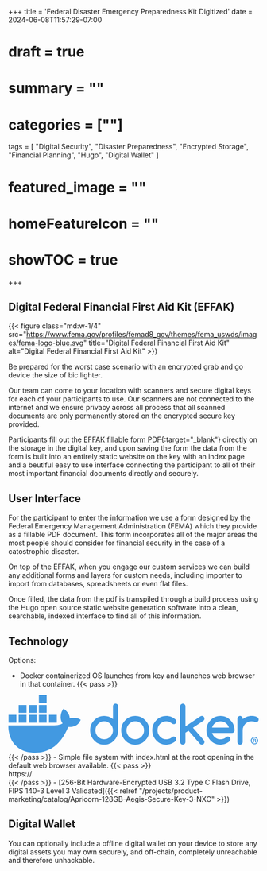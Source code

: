 +++
title = 'Federal Disaster Emergency Preparedness Kit Digitized'
date = 2024-06-08T11:57:29-07:00
# draft = true
# summary = ""
# categories = [""]
tags = [
  "Digital Security",
  "Disaster Preparedness",
  "Encrypted Storage",
  "Financial Planning",
  "Hugo",
  "Digital Wallet"
  ]
# featured_image = ""
# homeFeatureIcon = ""
# showTOC = true
+++

## Digital Federal Financial First Aid Kit (EFFAK)

{{< figure class="md:w-1/4" src="https://www.fema.gov/profiles/femad8_gov/themes/fema_uswds/images/fema-logo-blue.svg"  title="Digital Federal Financial First Aid Kit" alt="Digital Federal Financial First Aid Kit" >}}

Be prepared for the worst case scenario with an encrypted grab and go device the size of bic lighter.

<!--more-->

Our team can come to your location with scanners and secure digital keys for each of your participants to use. Our scanners are not connected to the internet and we ensure privacy across all process that all scanned documents are only permanently stored on the encrypted secure key provided.

Participants fill out the [EFFAK fillable form PDF](fema_effak-toolkit-checklists-forms.pdf){:target="_blank"} directly on the storage in the digital key, and upon saving the form the data from the form is built into an entirely static website on the key with an index page and a beutiful easy to use interface connecting the participant to all of their most important financial documents directly and securely.


## User Interface

For the participant to enter the information we use a form designed by the Federal Emergency Management Administration (FEMA) which they provide as a fillable PDF document. This form incorporates all of the major areas the most people should consider for financial security in the case of a catostrophic disaster.

On top of the EFFAK, when you engage our custom services we can build any additional forms and layers for custom needs, including importer to import from databases, spreadsheets or even flat files.

Once filled, the data from the pdf is transpiled through a build process using the Hugo open source static website generation software into a clean, searchable, indexed interface to find all of this information.

## Technology

Options:
- Docker containerized OS launches from key and launches web browser in that container. 
{{< pass >}}

<div class="logo w-1/4"><svg class="docker_logo " id="Layer_1" data-name="Layer 1" xmlns="http://www.w3.org/2000/svg" viewBox="0 0 2334.44 537.22"><path d="M664.01 223.35c-16.55-11.14-60.03-15.89-91.64-7.38-1.7-31.49-17.94-58.03-47.65-81.17l-10.99-7.38-7.33 11.07c-14.4 21.86-20.47 51-18.33 77.49 1.7 16.32 7.37 34.66 18.33 47.97-41.15 23.87-79.07 18.45-247.03 18.45H.06C-.7 320.33 5.4 393.28 51.79 452.67c5.12 6.56 10.74 12.91 16.84 19.02 37.72 37.77 94.71 65.47 179.93 65.54 130 .12 241.39-70.16 309.15-240.07 22.3.37 81.15 3.99 109.95-51.66.7-.94 7.33-14.76 7.33-14.76l-10.98-7.38zm-494.72-39.14H96.37v72.92h72.92v-72.92zm94.21 0h-72.92v72.92h72.92v-72.92zm94.21 0h-72.92v72.92h72.92v-72.92zm94.21 0H379v72.92h72.92v-72.92zm-376.82 0H2.16v72.92h72.92v-72.92zm94.21-92.11H96.39v72.92h72.92V92.1zm94.21 0H190.6v72.92h72.92V92.1zm94.21 0h-72.92v72.92h72.92V92.1zM357.7 0h-72.92v72.92h72.92V0zm1972.23 424.7c0 18.94-14.87 33.81-34.21 33.81s-34.42-14.87-34.42-33.81 15.27-33.4 34.42-33.4 34.21 14.87 34.21 33.4zm-60.08 0c0 14.87 11 26.68 26.07 26.68s25.46-11.81 25.46-26.47-10.8-26.89-25.65-26.89-25.87 12.02-25.87 26.68zm20.58 17.52h-7.74v-33.4c3.04-.61 7.33-1.02 12.82-1.02 6.32 0 9.16 1.02 11.61 2.45 1.84 1.42 3.26 4.07 3.26 7.33 0 3.67-2.85 6.52-6.91 7.74v.41c3.24 1.21 5.08 3.66 6.1 8.14 1.01 5.09 1.62 7.13 2.45 8.35h-8.35c-1.02-1.22-1.64-4.27-2.65-8.15-.61-3.66-2.65-5.29-6.93-5.29h-3.66v13.45zm.2-18.94h3.66c4.28 0 7.74-1.42 7.74-4.88 0-3.06-2.23-5.11-7.13-5.11-2.03 0-3.46.21-4.27.43v9.56zM1017.65 86.68c-4.79-4.68-10.54-7.06-17.43-7.06S987.41 82 982.8 86.68c-4.62 4.68-6.88 10.68-6.88 17.83v119.4c-23.7-19.59-51.05-29.47-82.16-29.47-36.16 0-67.08 13.06-92.7 39.27-25.62 26.12-38.34 57.72-38.34 94.78s12.81 68.57 38.34 94.78c25.62 26.12 56.46 39.27 92.7 39.27s66.74-13.06 92.7-39.27c25.62-25.86 38.34-57.45 38.34-94.78V104.5c0-7.15-2.35-13.15-7.15-17.83zm-48.18 274.11v.18c-4.27 10.15-10.11 19.06-17.51 26.65-7.4 7.68-16.12 13.68-26.05 18.18-10.02 4.5-20.65 6.71-32.06 6.71s-22.3-2.21-32.32-6.71-18.65-10.5-25.96-18.09c-7.32-7.59-13.15-16.5-17.42-26.65-4.27-10.24-6.45-21.09-6.45-32.57s2.18-22.33 6.45-32.57c4.27-10.24 10.11-19.06 17.42-26.65 7.32-7.59 16.03-13.59 25.96-18.09 10.02-4.5 20.74-6.71 32.32-6.71s22.04 2.21 32.06 6.71c10.02 4.5 18.65 10.5 26.05 18.18 7.4 7.68 13.24 16.59 17.51 26.65 4.27 10.15 6.45 20.92 6.45 32.39s-2.18 22.33-6.45 32.39zm1130.79-83.75c-6.36-15.89-16.05-30.27-28.76-43.16l-.17-.09c-25.88-26.12-56.82-39.27-92.7-39.27s-67.09 13.06-92.71 39.27c-25.62 26.12-38.33 57.72-38.33 94.78s12.81 68.57 38.33 94.78c25.62 26.12 56.47 39.27 92.71 39.27 32.92 0 61.41-10.85 85.64-32.56 4.69-4.94 7.06-10.94 7.06-17.92s-2.26-13.15-6.89-17.83c-4.61-4.68-10.45-7.06-17.42-7.06-6.09.18-11.5 2.21-16.11 6.27-7.32 6.35-15.25 11.21-23.87 14.39-8.63 3.18-18.04 4.77-28.31 4.77-9.07 0-17.78-1.41-26.05-4.32-8.29-2.91-16.03-6.89-22.92-12.09-6.98-5.21-12.98-11.38-18.12-18.71-5.14-7.24-9.06-15.27-11.67-24.09h185.32c6.87 0 12.62-2.38 17.42-7.06 4.8-4.68 7.15-10.68 7.15-17.83 0-18.53-3.24-35.74-9.58-51.54zm-200.48 26.65c2.53-8.74 6.36-16.77 11.5-24.09 5.15-7.24 11.24-13.5 18.21-18.71 7.06-5.21 14.72-9.18 23.17-12.09 8.44-2.91 17.06-4.32 25.97-4.32s17.51 1.41 25.86 4.32c8.37 2.91 16.05 6.88 22.92 12.09 6.98 5.21 13.07 11.38 18.21 18.71 5.22 7.24 9.16 15.27 11.86 24.09h-157.71zm428.21-92.4c-4.36-4.32-9.85-7.68-16.47-10.15-6.62-2.47-13.85-4.15-21.78-5.12-7.84-.97-15.25-1.41-22.12-1.41-15.61 0-30.24 2.56-44 7.68-13.77 5.12-26.49 12.44-38.17 21.97v-4.76c0-6.88-2.35-12.71-7.15-17.56-4.78-4.85-10.45-7.32-17.15-7.32s-12.64 2.47-17.42 7.32c-4.8 4.85-7.15 10.77-7.15 17.56v218.25c0 6.88 2.35 12.71 7.15 17.56 4.78 4.85 10.53 7.32 17.42 7.32s12.45-2.47 17.15-7.32c4.8-4.85 7.15-10.77 7.15-17.56V328.58c0-11.65 2.18-22.59 6.45-32.83 4.27-10.24 10.11-19.06 17.51-26.65 7.42-7.59 16.13-13.59 26.05-17.92 10.02-4.41 20.66-6.62 32.08-6.62s22.2 2.03 32.06 6c3.91 1.77 7.32 2.65 10.28 2.65 3.4 0 6.62-.62 9.58-1.94 2.96-1.32 5.58-3.09 7.76-5.38 2.18-2.29 3.91-4.94 5.22-8.03 1.31-3 2.01-6.27 2.01-9.8 0-6.88-2.18-12.44-6.53-16.77h.08zm-1023.01 65.83c-6.36-15.8-15.86-30.27-28.66-43.33-25.87-26.12-56.8-39.27-92.7-39.27s-67.08 13.06-92.7 39.27c-25.62 26.12-38.33 57.72-38.33 94.78s12.81 68.57 38.33 94.78c25.62 26.12 56.46 39.27 92.7 39.27s66.74-13.06 92.7-39.27c25.62-25.86 38.34-57.45 38.34-94.78-.18-18.53-3.4-35.65-9.67-51.45zm-45.65 83.66v.18c-4.27 10.15-10.11 19.06-17.51 26.65-7.4 7.68-16.12 13.68-26.05 18.18s-20.65 6.71-32.06 6.71-22.3-2.21-32.32-6.71-18.65-10.5-25.96-18.09c-7.32-7.59-13.15-16.5-17.42-26.65-4.27-10.24-6.45-21.09-6.45-32.57s2.18-22.33 6.45-32.57c4.27-10.24 10.11-19.06 17.42-26.65 7.32-7.59 16.03-13.59 25.96-18.09 10.02-4.5 20.74-6.71 32.32-6.71s22.04 2.21 32.06 6.71c10.02 4.5 18.65 10.5 26.05 18.18 7.4 7.68 13.24 16.59 17.51 26.65 4.27 10.15 6.45 20.92 6.45 32.39s-2.18 22.33-6.45 32.39zm569.78-141.37c0-3.35-.7-6.53-2-9.53-1.31-3-3.05-5.73-5.23-8.03-2.18-2.29-4.79-4.15-7.75-5.38-2.96-1.23-6.18-1.94-9.58-1.94-4.88 0-9.24 1.24-13.07 3.8l-139.92 93.11V104.68c0-7.06-2.35-12.97-7.14-17.83-4.79-4.85-10.45-7.32-17.16-7.32s-12.63 2.47-17.43 7.32c-4.79 4.85-7.14 10.77-7.14 17.83v332.71c0 6.88 2.35 12.8 7.14 17.74 4.79 4.94 10.54 7.41 17.43 7.41s12.46-2.47 17.16-7.41c4.79-4.94 7.14-10.86 7.14-17.74v-86.4l28.58-19.15 108.12 124.17c4.36 4.32 9.85 6.44 16.38 6.44 3.4 0 6.62-.62 9.58-1.94 2.96-1.24 5.58-3.09 7.75-5.38 2.18-2.29 3.92-4.94 5.23-8.03 1.31-3 2-6.27 2-9.53 0-6.53-2.26-12.36-6.8-17.47l-100.63-115.87 98.01-65.13c6.27-4.32 9.32-10.94 9.32-19.86v.18zm-414.26 49.68c7.49-7.59 16.21-13.59 26.23-17.92 10.02-4.41 20.65-6.62 32.06-6.62 10.28 0 19.78 1.77 28.58 5.29 8.71 3.53 17.08 8.74 25 15.53 4.7 3.79 10.02 5.73 15.94 5.73 7.06 0 12.81-2.38 17.43-7.15 4.62-4.77 6.88-10.77 6.88-17.92s-2.79-13.77-8.45-18.88c-24.05-21.71-52.53-32.57-85.38-32.57-36.16 0-67.08 13.06-92.7 39.27-25.62 26.12-38.33 57.72-38.33 94.78s12.81 68.57 38.33 94.78c25.62 26.12 56.46 39.27 92.7 39.27 32.76 0 61.25-10.85 85.38-32.57 5.14-5.29 7.76-11.38 7.76-18.44s-2.27-13.15-6.88-17.83c-4.62-4.68-10.45-7.06-17.42-7.06-5.92.18-11.07 1.94-15.42 5.29-7.84 6.88-16.03 12-24.83 15.44-8.71 3.44-18.21 5.12-28.58 5.12-11.41 0-22.04-2.21-32.06-6.62-10.02-4.41-18.73-10.41-26.23-17.91-7.49-7.5-13.42-16.5-17.69-26.65-4.27-10.24-6.45-21.18-6.45-32.83s2.18-22.59 6.45-32.83c4.27-10.24 10.19-19.06 17.69-26.65v-.09z" fill="#4299E1" stroke-width="0"></path></svg></div>
{{< /pass >}}
- Simple file system with index.html at the root opening in the default web browser available.
{{< pass >}}
<div class="flex justify-start">
  <span class="text-6xl text-indigo-300">https://</span><i class="block text-6xl text-indigo-300 fa-regular fa-folder-open"></i>
</div>
{{< /pass >}}
- [256-Bit Hardware-Encrypted USB 3.2 Type C Flash Drive, FIPS 140-3 Level 3 Validated]({{< relref "/projects/product-marketing/catalog/Apricorn-128GB-Aegis-Secure-Key-3-NXC" >}})

## Digital Wallet

You can optionally include a offline digital wallet on your device to store any digital assets you may own securely, and off-chain, completely unreachable and therefore unhackable. 